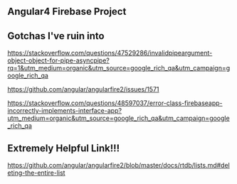 ## Angular4 Firebase Project


## Gotchas I've ruin into
https://stackoverflow.com/questions/47529286/invalidpipeargument-object-object-for-pipe-asyncpipe?rq=1&utm_medium=organic&utm_source=google_rich_qa&utm_campaign=google_rich_qa

https://github.com/angular/angularfire2/issues/1571

https://stackoverflow.com/questions/48597037/error-class-firebaseapp-incorrectly-implements-interface-app?utm_medium=organic&utm_source=google_rich_qa&utm_campaign=google_rich_qa

## Extremely Helpful Link!!!
https://github.com/angular/angularfire2/blob/master/docs/rtdb/lists.md#deleting-the-entire-list
